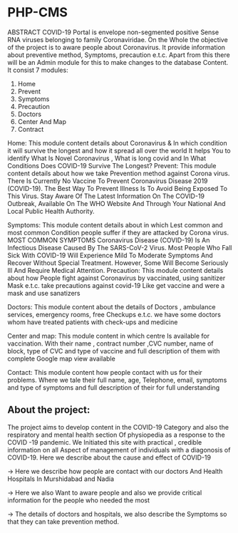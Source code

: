 # PHP-CMS

ABSTRACT
COVID-19 Portal is envelope non-segmented positive Sense RNA viruses belonging to family Coronaviridae. On the Whole the objective of the project is to aware people about Coronavirus. It provide information about preventive method, Symptoms, precaution e.t.c. Apart from this there will be an Admin module for this to make changes to the database Content.
It consist 7 modules:
1. Home
2. Prevent
3. Symptoms
4. Precaution
5. Doctors
6. Center And Map
7. Contract

Home: This module content details about Coronavirus & In which condition it will survive the longest and how it spread all over the world  It helps You to identify What Is Novel Coronavirus , What is long covid and In What Conditions Does COVID-19 Survive The Longest?
Prevent: This module content details about how we take Prevention method against Corona virus. There Is Currently No Vaccine To Prevent Coronavirus Disease 2019 (COVID-19). The Best Way To Prevent Illness Is To Avoid Being Exposed To This Virus. Stay Aware Of The Latest Information On The COVID-19 Outbreak, Available On The WHO Website And Through Your National And Local Public Health Authority.

Symptoms: This module content details about in which Lest common and most common Condition people suffer if they are attacked by Corona virus. MOST COMMON SYMPTOMS Coronavirus Disease (COVID-19) Is An Infectious Disease Caused By The SARS-CoV-2 Virus. Most People Who Fall Sick With COVID-19 Will Experience Mild To Moderate Symptoms And Recover Without Special Treatment. However, Some Will Become Seriously Ill And Require Medical Attention.
Precaution: This module content details about how People fight against Coronavirus by vaccinated, using sanitizer Mask e.t.c. take precautions against covid-19 Like get vaccine and were a mask and use sanatizers

Doctors: This module content about the details of Doctors , ambulance services, emergency rooms, free Checkups e.t.c. we have some doctors whom have treated patients with check-ups and medicine  

Center and map: This module content in which centre Is available for vaccination. With their name , contract number ,CVC number, name of block, type of CVC and type of vaccine and full description of them with complete Google map view available 

Contact: This module content how people contact with us for their problems. Where we tale their full name, age, Telephone, email, symptoms and type of symptoms and full description of their for full understanding


## About the project:

The project aims to develop content in the COVID-19 Category and also the respiratory and mental health section Of physiopedia as a response to the COVID -19 pandemic. We Initiated this site with practical , credible information on all Aspect of management of individuals with a diagonosis of COVID-19.
Here we describe about the cause and effect of COVID-19

->	Here we describe how people are contact with our doctors And Health Hospitals In Murshidabad and Nadia  

->	Here we also Want to aware people and also we provide critical information for the people who needed the most

->	The details of doctors and hospitals, we also describe the Symptoms so that they can take prevention method.


